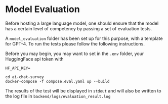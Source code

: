 # Model Evaluation

Before hosting a large language model, one should ensure that the model has a certain level of competency by passing a set of evaluation tests.

A `model_evaluation` folder has been set up for this purpose, with a template for GPT-4. To run the tests please follow the following instructions.

Before you may begin, you may want to set in the `.env` folder, your HuggingFace api token with

```
HF_API_KEY=
```

```shell
cd ai-chat-survey
docker-compose -f compose.eval.yaml up --build
```

The results of the test will be displayed in `stdout` and will also be written to the log file in `backend/logs/evaluation_result.log`
